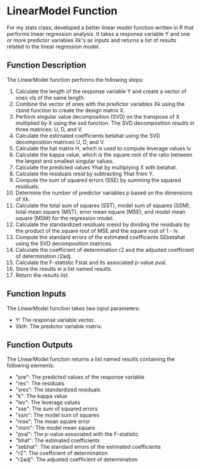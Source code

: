 # LinearModel Function
For my stats class, developed a better linear model function written in R that performs linear regression analysis. It takes a response variable Y and one or more predictor variables Xk's as inputs and returns a list of results related to the linear regression model.

## Function Description
The LinearModel function performs the following steps:

1. Calculate the length of the response variable Y and create a vector of ones vls of the same length.
2. Combine the vector of ones with the predictor variables Xk using the cbind function to create the design matrix X.
3. Perform singular value decomposition (SVD) on the transpose of X multiplied by X using the svd function. The SVD decomposition results in three matrices: U, D, and V.
4. Calculate the estimated coefficients betahat using the SVD decomposition matrices U, D, and V.
5. Calculate the hat matrix H, which is used to compute leverage values lv.
6. Calculate the kappa value, which is the square root of the ratio between the largest and smallest singular values.
7. Calculate the predicted values Yhat by multiplying X with betahat.
8. Calculate the residuals resid by subtracting Yhat from Y.
9. Compute the sum of squared errors (SSE) by summing the squared residuals.
10. Determine the number of predictor variables p based on the dimensions of Xk.
11. Calculate the total sum of squares (SST), model sum of squares (SSM), total mean square (MST), error mean square (MSE), and model mean square (MSM) for the regression model.
12. Calculate the standardized residuals sresid by dividing the residuals by the product of the square root of MSE and the square root of 1 - lv.
13. Compute the standard errors of the estimated coefficients SEbetahat using the SVD decomposition matrices.
14. Calculate the coefficient of determination r2 and the adjusted coefficient of determination r2adj.
15. Calculate the F-statistic Fstat and its associated p-value pval.
16. Store the results in a list named results.
17. Return the results list.

## Function Inputs
The LinearModel function takes two input parameters:

- Y: The response variable vector.
- Xkth: The predictor variable matrix.

## Function Outputs
The LinearModel function returns a list named results containing the following elements:

- "pre": The predicted values of the response variable
- "res": The residuals
- "sres": The standardized residuals
- "k": The kappa value
- "lev": The leverage values
- "sse": The sum of squared errors
- "ssm": The model sum of squares
- "mse": The mean square error
- "msm": The model mean square
- "pval": The p-value associated with the F-statistic
- "bhat": The estimated coefficients
- "sebhat": The standard errors of the estimated coefficients
- "r2": The coefficient of determination
- "r2adj": The adjusted coefficient of determination



